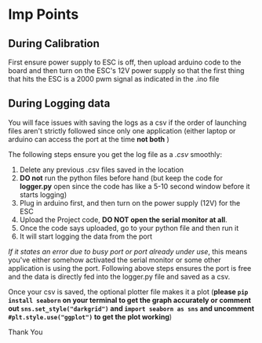 # Imp Points

## During Calibration

First ensure power supply to ESC is off, then upload arduino code to the board and then turn on the ESC's 12V power supply so that the first thing that hits the ESC is a 2000 pwm signal as 
indicated in the .ino file

## During Logging data

You will face issues with saving the logs as a csv if the order of launching files aren't strictly followed since only one application (either laptop or arduino can access the port at the 
time **not both** )

The following steps ensure you get the log file as a _.csv_ smoothly:

1. Delete any previous .csv files saved in the location
2. **DO not** run the python files before hand (but keep the code for **logger.py** open since the code has like a 5-10 second window before it starts logging)
3. Plug in arduino first, and then turn on the power supply (12V) for the ESC
4. Upload the Project code, **DO NOT open the serial monitor at all**.
5. Once the code says uploaded, go to your python file and then run it
6. It will start logging the data from the port

_If it states an error due to busy port or port already under use_, this means you've either somehow activated the serial monitor or some other application is using the port.
Following above steps ensures the port is free and the data is directly fed into the logger.py file and saved as a csv.

Once your csv is saved, the optional plotter file makes it a plot (**please `pip install seaborn` on your terminal to get the graph accurately or comment out `sns.set_style("darkgrid")` 
and `import seaborn as sns` and uncomment `#plt.style.use("ggplot")` to get the plot working**)

Thank You
